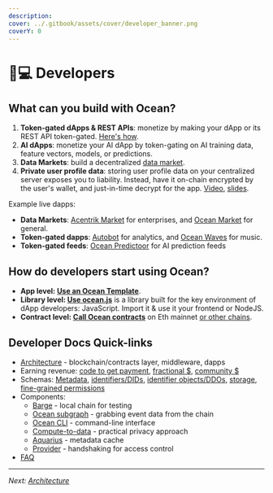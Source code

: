 ```yaml
---
description: 
cover: ../.gitbook/assets/cover/developer_banner.png
coverY: 0
---
```


# 👨💻 Developers

## What can you build with Ocean?

1. **Token-gated dApps & REST APIs**: monetize by making your dApp or its REST API token-gated. [Here's how](https://github.com/oceanprotocol/token-gating-template).
1. **AI dApps**: monetize your AI dApp by token-gating on AI training data, feature vectors, models, or predictions.
1. **Data Markets**: build a decentralized [data market](../developers/build-a-marketplace/README.md).
1. **Private user profile data**: storing user profile data on your centralized server exposes you to liability. Instead, have it on-chain encrypted by the user's wallet, and just-in-time decrypt for the app. [Video](https://www.youtube.com/watch?v=xTfI8spLq1k&ab_channel=ParticleNetwork), [slides](https://docs.google.com/presentation/d/1_lkDVUkA0Rx1R7RpkaSeLkX3PeOBoMQyRhvxjwTvd6A/edit?usp=sharing).

Example live dapps:
- **Data Markets**: [Acentrik Market](https://market.acentrik.io/) for enterprises, and [Ocean Market](https://market.oceanprotocol.com) for general.
- **Token-gated dapps**: [Autobot](https://autobotocean.com/) for analytics, and [Ocean Waves](https://waves.oceanprotocol.com/) for music.
- **Token-gated feeds**: [Ocean Predictoor](https://predictoor.ai) for AI prediction feeds

## How do developers start using Ocean?

- **App level: [Use an Ocean Template](https://oceanprotocol.com/templates)**.
- **Library level: [Use ocean.js](ocean.js/README.md)** is a library built for the key environment of dApp developers: JavaScript. Import it & use it your frontend or NodeJS.
- **Contract level: [Call Ocean contracts](contracts/README.md)** on Eth mainnet [or other chains](../discover/networks/README.md).

## Developer Docs Quick-links

- [Architecture](architecture.md) - blockchain/contracts layer, middleware, dapps
- Earning revenue: [code to get payment](contracts/revenue.md), [fractional $](fractional-ownership.md), [community $](community-monetization.md)
- Schemas: [Metadata](metadata.md), [identifiers/DIDs](identifiers.md), [identifier objects/DDOs](ddo-specification.md), [storage](storage.md), [fine-grained permissions](fg-permissions.md)
- Components:
  - [Barge](barge/README.md) - local chain for testing
  - [Ocean subgraph](subgraph/README.md) - grabbing event data from the chain
  - [Ocean CLI](ocean-cli/README.md) - command-line interface
  - [Compute-to-data](compute-to-data/README.md) - practical privacy approach
  - [Aquarius](aquarius/README.md) - metadata cache
  - [Provider](provider/README.md) - handshaking for access control
- [FAQ](dev-faq.md) 

----

_Next: [Architecture](architecture.md)_
